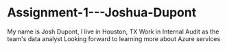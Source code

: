 # Assignment-1---Joshua-Dupont
My name is Josh Dupont, I live in Houston, TX
Work in Internal Audit as the team's data analyst
Looking forward to learning more about Azure services
